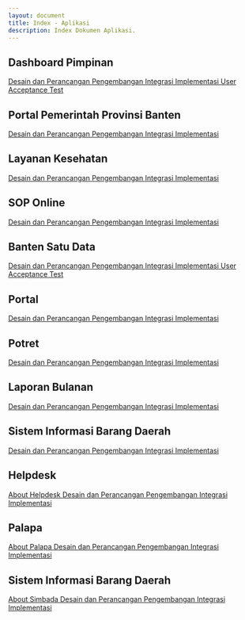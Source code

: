 ```yaml
---
layout: document
title: Index - Aplikasi
description: Index Dokumen Aplikasi.
---
```


## Dashboard Pimpinan

<div class="list-group mb-3">
  <a class="list-group-item list-group-item-action" href="{{ site.baseurl }}/document/aplikasi/dashboard-pimpinan/desain-dan-perancangan/">
    Desain dan Perancangan
  </a>
  <a class="list-group-item list-group-item-action" href="{{ site.baseurl }}/document/aplikasi/dashboard-pimpinan/pengembangan/">
    Pengembangan
  </a>
  <a class="list-group-item list-group-item-action" href="{{ site.baseurl }}/document/aplikasi/dashboard-pimpinan/integrasi/">
    Integrasi
  </a>
  <a class="list-group-item list-group-item-action" href="{{ site.baseurl }}/document/aplikasi/dashboard-pimpinan/implementasi/">
    Implementasi
  </a>
  <a class="list-group-item list-group-item-action" href="{{ site.baseurl }}/document/aplikasi/dashboard-pimpinan/uat/">
    User Acceptance Test
  </a>
</div>

## Portal Pemerintah Provinsi Banten

<div class="list-group mb-3">
  <a class="list-group-item list-group-item-action" href="{{ site.baseurl }}/document/aplikasi/portal-pemerintah-provinsi-banten/desain-dan-perancangan/">
    Desain dan Perancangan
  </a>
  <a class="list-group-item list-group-item-action" href="{{ site.baseurl }}/document/aplikasi/portal-pemerintah-provinsi-banten/pengembangan/">
    Pengembangan
  </a>
  <a class="list-group-item list-group-item-action" href="{{ site.baseurl }}/document/aplikasi/portal-pemerintah-provinsi-banten/integrasi/">
    Integrasi
  </a>
  <a class="list-group-item list-group-item-action" href="{{ site.baseurl }}/document/aplikasi/portal-pemerintah-provinsi-banten/implementasi/">
    Implementasi
  </a>
</div>

## Layanan Kesehatan

<div class="list-group mb-3">
  <a class="list-group-item list-group-item-action" href="{{ site.baseurl }}/document/aplikasi/layanan-kesehatan/desain-dan-perancangan/">
    Desain dan Perancangan
  </a>
  <a class="list-group-item list-group-item-action" href="{{ site.baseurl }}/document/aplikasi/layanan-kesehatan/pengembangan/">
    Pengembangan
  </a>
  <a class="list-group-item list-group-item-action" href="{{ site.baseurl }}/document/aplikasi/layanan-kesehatan/integrasi/">
    Integrasi
  </a>
  <a class="list-group-item list-group-item-action" href="{{ site.baseurl }}/document/aplikasi/layanan-kesehatan/implementasi/">
    Implementasi
  </a>
</div>

## SOP Online

<div class="list-group mb-3">
  <a class="list-group-item list-group-item-action" href="{{ site.baseurl }}/document/aplikasi/sop-online/desain-dan-perancangan/">
    Desain dan Perancangan
  </a>
  <a class="list-group-item list-group-item-action" href="{{ site.baseurl }}/document/aplikasi/sop-online/pengembangan/">
    Pengembangan
  </a>
  <a class="list-group-item list-group-item-action" href="{{ site.baseurl }}/document/aplikasi/sop-online/integrasi/">
    Integrasi
  </a>
  <a class="list-group-item list-group-item-action" href="{{ site.baseurl }}/document/aplikasi/sop-online/implementasi/">
    Implementasi
  </a>
</div>

## Banten Satu Data

<div class="list-group mb-3">
  <a class="list-group-item list-group-item-action" href="{{ site.baseurl }}/document/aplikasi/banten-satu-data/desain-dan-perancangan/">
    Desain dan Perancangan
  </a>
  <a class="list-group-item list-group-item-action" href="{{ site.baseurl }}/document/aplikasi/banten-satu-data/pengembangan/">
    Pengembangan
  </a>
  <a class="list-group-item list-group-item-action" href="{{ site.baseurl }}/document/aplikasi/banten-satu-data/integrasi/">
    Integrasi
  </a>
  <a class="list-group-item list-group-item-action" href="{{ site.baseurl }}/document/aplikasi/banten-satu-data/implementasi/">
    Implementasi
  </a>
  <a class="list-group-item list-group-item-action" href="{{ site.baseurl }}/document/aplikasi/banten-satu-data/uat/">
    User Acceptance Test
  </a>
</div>

## Portal

<div class="list-group mb-3">
  <a class="list-group-item list-group-item-action" href="{{ site.baseurl }}/document/aplikasi/portal/desain-dan-perancangan/">
    Desain dan Perancangan
  </a>
  <a class="list-group-item list-group-item-action" href="{{ site.baseurl }}/document/aplikasi/portal/pengembangan/">
    Pengembangan
  </a>
  <a class="list-group-item list-group-item-action" href="{{ site.baseurl }}/document/aplikasi/portal/integrasi/">
    Integrasi
  </a>
  <a class="list-group-item list-group-item-action" href="{{ site.baseurl }}/document/aplikasi/portal/implementasi/">
    Implementasi
  </a>
</div>

## Potret

<div class="list-group mb-3">
  <a class="list-group-item list-group-item-action" href="{{ site.baseurl }}/document/aplikasi/potret/desain-dan-perancangan/">
    Desain dan Perancangan
  </a>
  <a class="list-group-item list-group-item-action" href="{{ site.baseurl }}/document/aplikasi/potret/pengembangan/">
    Pengembangan
  </a>
  <a class="list-group-item list-group-item-action" href="{{ site.baseurl }}/document/aplikasi/potret/integrasi/">
    Integrasi
  </a>
  <a class="list-group-item list-group-item-action" href="{{ site.baseurl }}/document/aplikasi/potret/implementasi/">
    Implementasi
  </a>
</div>

## Laporan Bulanan

<div class="list-group mb-3">
  <a class="list-group-item list-group-item-action" href="{{ site.baseurl }}/document/aplikasi/laporan-bulanan/desain-dan-perancangan/">
    Desain dan Perancangan
  </a>
  <a class="list-group-item list-group-item-action" href="{{ site.baseurl }}/document/aplikasi/laporan-bulanan/pengembangan/">
    Pengembangan
  </a>
  <a class="list-group-item list-group-item-action" href="{{ site.baseurl }}/document/aplikasi/laporan-bulanan/integrasi/">
    Integrasi
  </a>
  <a class="list-group-item list-group-item-action" href="{{ site.baseurl }}/document/aplikasi/laporan-bulanan/implementasi/">
    Implementasi
  </a>
</div>

## Sistem Informasi Barang Daerah

<div class="list-group mb-3">
  <a class="list-group-item list-group-item-action" href="{{ site.baseurl }}/document/aplikasi/sistem-informasi-barang-daerah/desain-dan-perancangan/">
    Desain dan Perancangan
  </a>
  <a class="list-group-item list-group-item-action" href="{{ site.baseurl }}/document/aplikasi/sistem-informasi-barang-daerah/pengembangan/">
    Pengembangan
  </a>
  <a class="list-group-item list-group-item-action" href="{{ site.baseurl }}/document/aplikasi/sistem-informasi-barang-daerah/integrasi/">
    Integrasi
  </a>
  <a class="list-group-item list-group-item-action" href="{{ site.baseurl }}/document/aplikasi/sistem-informasi-barang-daerah/implementasi/">
    Implementasi
  </a>
</div>

## Helpdesk

<div class="list-group mb-3">
  <a class="list-group-item list-group-item-action" href="{{ site.baseurl }}/document/aplikasi/helpdesk/about-helpdesk/">
    About Helpdesk
  </a>
  <a class="list-group-item list-group-item-action" href="{{ site.baseurl }}/document/aplikasi/helpdesk/desain-dan-perancangan/">
    Desain dan Perancangan
  </a>
  <a class="list-group-item list-group-item-action" href="{{ site.baseurl }}/document/aplikasi/helpdesk/pengembangan/">
    Pengembangan
  </a>
  <a class="list-group-item list-group-item-action" href="{{ site.baseurl }}/document/aplikasi/helpdesk/integrasi/">
    Integrasi
  </a>
  <a class="list-group-item list-group-item-action" href="{{ site.baseurl }}/document/aplikasi/helpdesk/implementasi/">
    Implementasi
  </a>
</div>

## Palapa

<div class="list-group mb-3">
  <a class="list-group-item list-group-item-action" href="{{ site.baseurl }}/document/aplikasi/palapa/about-palapa/">
    About Palapa
  </a>
  <a class="list-group-item list-group-item-action" href="{{ site.baseurl }}/document/aplikasi/palapa/desain-dan-perancangan/">
    Desain dan Perancangan
  </a>
  <a class="list-group-item list-group-item-action" href="{{ site.baseurl }}/document/aplikasi/palapa/pengembangan/">
    Pengembangan
  </a>
  <a class="list-group-item list-group-item-action" href="{{ site.baseurl }}/document/aplikasi/palapa/integrasi/">
    Integrasi
  </a>
  <a class="list-group-item list-group-item-action" href="{{ site.baseurl }}/document/aplikasi/palapa/implementasi/">
    Implementasi
  </a>
</div>

## Sistem Informasi Barang Daerah

<div class="list-group mb-3">
  <a class="list-group-item list-group-item-action" href="{{ site.baseurl }}/document/aplikasi/simbada/about-simbada/">
    About Simbada
  </a>
  <a class="list-group-item list-group-item-action" href="{{ site.baseurl }}/document/aplikasi/simbada/desain-dan-perancangan/">
    Desain dan Perancangan
  </a>
  <a class="list-group-item list-group-item-action" href="{{ site.baseurl }}/document/aplikasi/simbada/pengembangan/">
    Pengembangan
  </a>
  <a class="list-group-item list-group-item-action" href="{{ site.baseurl }}/document/aplikasi/simbada/integrasi/">
    Integrasi
  </a>
  <a class="list-group-item list-group-item-action" href="{{ site.baseurl }}/document/aplikasi/simbada/implementasi/">
    Implementasi
  </a>
</div>

